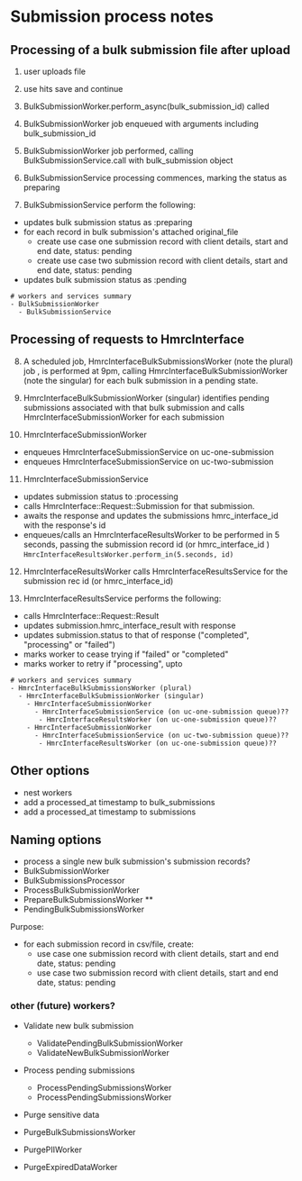 # Submission process notes


## Processing of a bulk submission file after upload

1. user uploads file
2. use hits save and continue
3. BulkSubmissionWorker.perform_async(bulk_submission_id) called
4. BulkSubmissionWorker job enqueued with arguments including bulk_submission_id
5. BulkSubmissionWorker job performed, calling BulkSubmissionService.call with bulk_submission object
6. BulkSubmissionService processing commences, marking the status as preparing

7. BulkSubmissionService perform the following:
  - updates bulk submission status as :preparing
  - for each record in bulk submission's attached original_file
    - create use case one submission record with client details, start and end date, status: pending
    - create use case two submission record with client details, start and end date, status: pending
 - updates bulk submission status as :pending


```text
# workers and services summary
- BulkSubmissionWorker
  - BulkSubmissionService
```

## Processing of requests to HmrcInterface

8. A scheduled job, HmrcInterfaceBulkSubmissionsWorker (note the plural) job , is performed at 9pm, calling HmrcInterfaceBulkSubmissionWorker (note the singular) for each bulk submission in a pending state.

9. HmrcInterfaceBulkSubmissionWorker (singular) identifies pending submissions associated with that bulk submission and calls HmrcInterfaceSubmissionWorker for each submission

10. HmrcInterfaceSubmissionWorker

 - enqueues HmrcInterfaceSubmissionService on uc-one-submission
 - enqueues HmrcInterfaceSubmissionService on uc-two-submission

11. HmrcInterfaceSubmissionService
 - updates submission status to :processing
 - calls HmrcInterface::Request::Submission for that submission.
 - awaits the response and updates the submissions hmrc_interface_id with the response's id
 - enqueues/calls an HmrcInterfaceResultsWorker to be performed in 5 seconds, passing the submission record id (or hmrc_interface_id )
 `HmrcInterfaceResultsWorker.perform_in(5.seconds, id)`

12. HmrcInterfaceResultsWorker calls HmrcInterfaceResultsService for the submission rec id (or hmrc_interface_id)

13. HmrcInterfaceResultsService performs the following:
  - calls HmrcInterface::Request::Result
  - updates submission.hmrc_interface_result with response
  - updates submission.status to that of response ("completed", "processing" or "failed")
  - marks worker to cease trying if "failed" or "completed"
  - marks worker to retry if "processing", upto


```text
# workers and services summary
- HmrcInterfaceBulkSubmissionsWorker (plural)
  - HmrcInterfaceBulkSubmissionWorker (singular)
    - HmrcInterfaceSubmissionWorker
      - HmrcInterfaceSubmissionService (on uc-one-submission queue)??
       - HmrcInterfaceResultsWorker (on uc-one-submission queue)??
    - HmrcInterfaceSubmissionWorker
      - HmrcInterfaceSubmissionService (on uc-two-submission queue)??
       - HmrcInterfaceResultsWorker (on uc-one-submission queue)??

```

## Other options
- nest workers
- add a processed_at timestamp to bulk_submissions
- add a processed_at timestamp to submissions


## Naming options

- process a single new bulk submission's submission records?
 - BulkSubmissionWorker
 - BulkSubmissionsProcessor
 - ProcessBulkSubmissionWorker
 - PrepareBulkSubmissionsWorker **
 - PendingBulkSubmissionsWorker

Purpose:
 - for each submission record in csv/file, create:
     - use case one submission record with client details, start and end date, status: pending
     - use case two submission record with client details, start and end date, status: pending

### other (future) workers?

- Validate new bulk submission
  - ValidatePendingBulkSubmissionWorker
  - ValidateNewBulkSubmissionWorker

- Process pending submissions
  - ProcessPendingSubmissionsWorker
  - ProcessPendingSubmissionsWorker

- Purge sensitive data
 - PurgeBulkSubmissionsWorker
 - PurgePIIWorker
 - PurgeExpiredDataWorker
